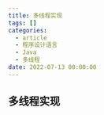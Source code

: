 ```yaml
---
title: 多线程实现
tags: []
categories:
  - article
  - 程序设计语言
  - Java
  - 多线程
date: 2022-07-13 00:00:00
---
```


## 多线程实现
